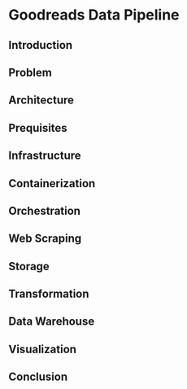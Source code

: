 # Goodreads Data Pipeline

## Introduction

## Problem

## Architecture

## Prequisites

## Infrastructure

## Containerization

## Orchestration

## Web Scraping

## Storage

## Transformation

## Data Warehouse

## Visualization

## Conclusion
